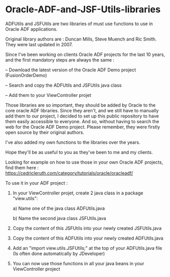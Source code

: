 # Oracle-ADF-and-JSF-Utils-libraries
ADFUtils and JSFUtils are two libraries of must use functions to use in Oracle ADF applications.

Original library authors are : Duncan Mills, Steve Muench and Ric Smith.
They were last updated in 2007.

Since I've been working on clients Oracle ADF projects for the last 10 years, and the first mandatory steps are always the same : 

– Download the latest version of the Oracle ADF Demo project (FusionOrderDemo) 

– Search and copy the ADFUtils and JSFUtils java class

– Add them to your ViewController projet

 
Those libraries are so important, they should be added by Oracle to the core oracle ADF libraries.
Since they aren't, and we still have to manually add them to our project, I decided to set up this public repository to have them easily accessible to everyone. 
And so, without having to search the web for the Oracle ADF Demo project. 
Please remember, they were firstly open source by their original authors.

I've also added my own functions to the libraries over the years. 

Hope they'll be as useful to you as they've been to me and my clients.

Looking for example on how to use those in your own Oracle ADF projects, find them here : https://cedricleruth.com/category/tutorials/oracle/oracleadf/

To use it in your ADF project : 

 1) In your ViewController projet, create 2 java class in a package "view.utils":
 
     a) Name one of the java class ADFUtils.java
     
     b) Name the second java class JSFUtils.java
     
 2) Copy the content of this JSFUtils into your newly created JSFUtils.java
 
 3) Copy the content of this ADFUtils into your newly created ADFUtils.java
 
 4) Add an "import view.utils.JSFUtils;" at the top of your ADFUtils.java file (Is often done automatically by JDeveloper)
 
 5) You can now use those functions in all your java beans in your ViewController project
    
